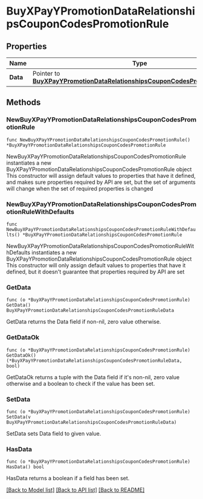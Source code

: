 # BuyXPayYPromotionDataRelationshipsCouponCodesPromotionRule

## Properties

Name | Type | Description | Notes
------------ | ------------- | ------------- | -------------
**Data** | Pointer to [**BuyXPayYPromotionDataRelationshipsCouponCodesPromotionRuleData**](BuyXPayYPromotionDataRelationshipsCouponCodesPromotionRuleData.md) |  | [optional] 

## Methods

### NewBuyXPayYPromotionDataRelationshipsCouponCodesPromotionRule

`func NewBuyXPayYPromotionDataRelationshipsCouponCodesPromotionRule() *BuyXPayYPromotionDataRelationshipsCouponCodesPromotionRule`

NewBuyXPayYPromotionDataRelationshipsCouponCodesPromotionRule instantiates a new BuyXPayYPromotionDataRelationshipsCouponCodesPromotionRule object
This constructor will assign default values to properties that have it defined,
and makes sure properties required by API are set, but the set of arguments
will change when the set of required properties is changed

### NewBuyXPayYPromotionDataRelationshipsCouponCodesPromotionRuleWithDefaults

`func NewBuyXPayYPromotionDataRelationshipsCouponCodesPromotionRuleWithDefaults() *BuyXPayYPromotionDataRelationshipsCouponCodesPromotionRule`

NewBuyXPayYPromotionDataRelationshipsCouponCodesPromotionRuleWithDefaults instantiates a new BuyXPayYPromotionDataRelationshipsCouponCodesPromotionRule object
This constructor will only assign default values to properties that have it defined,
but it doesn't guarantee that properties required by API are set

### GetData

`func (o *BuyXPayYPromotionDataRelationshipsCouponCodesPromotionRule) GetData() BuyXPayYPromotionDataRelationshipsCouponCodesPromotionRuleData`

GetData returns the Data field if non-nil, zero value otherwise.

### GetDataOk

`func (o *BuyXPayYPromotionDataRelationshipsCouponCodesPromotionRule) GetDataOk() (*BuyXPayYPromotionDataRelationshipsCouponCodesPromotionRuleData, bool)`

GetDataOk returns a tuple with the Data field if it's non-nil, zero value otherwise
and a boolean to check if the value has been set.

### SetData

`func (o *BuyXPayYPromotionDataRelationshipsCouponCodesPromotionRule) SetData(v BuyXPayYPromotionDataRelationshipsCouponCodesPromotionRuleData)`

SetData sets Data field to given value.

### HasData

`func (o *BuyXPayYPromotionDataRelationshipsCouponCodesPromotionRule) HasData() bool`

HasData returns a boolean if a field has been set.


[[Back to Model list]](../README.md#documentation-for-models) [[Back to API list]](../README.md#documentation-for-api-endpoints) [[Back to README]](../README.md)


